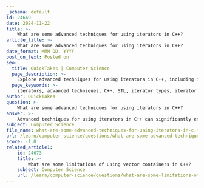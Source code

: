 ```yaml
---
_schema: default
id: 24669
date: 2024-11-22
title: >-
    What are some advanced techniques for using iterators in C++?
article_title: >-
    What are some advanced techniques for using iterators in C++?
date_format: MMM DD, YYYY
post_on_text: Posted on
seo:
  title: QuickTakes | Computer Science
  page_description: >-
    Explore advanced techniques for using iterators in C++, including iterator types, handling invalidation, leveraging standard algorithms, and creating custom iterators for enhanced performance and code readability.
  page_keywords: >-
    iterators, advanced techniques, C++, STL, iterator types, iterator invalidation, standard algorithms, nested iteration, custom iterators, iterator adaptors, const iterators, performance, readability, maintainability
author: QuickTakes
question: >-
    What are some advanced techniques for using iterators in C++?
answer: >-
    Advanced techniques for using iterators in C++ can significantly enhance the efficiency and readability of your code when working with the Standard Template Library (STL). Here are some key techniques:\n\n1. **Iterator Types**: Choose the appropriate type of iterator based on your needs. C++ provides several iterator types, including:\n   - **Input Iterators**: Allow reading data in a single pass.\n   - **Output Iterators**: Allow writing data in a single pass.\n   - **Forward Iterators**: Allow reading and writing, but only in one direction.\n   - **Bidirectional Iterators**: Allow movement in both directions.\n   - **Random Access Iterators**: Allow direct access to any element in constant time, similar to pointers.\n\n   Using the correct iterator type can optimize performance and ensure that your code is semantically correct.\n\n2. **Iterator Invalidation Handling**: When modifying containers, iterators can become invalidated. To handle this gracefully:\n   - Store iterators in temporary variables before performing operations that might invalidate them.\n   - Use index-based access when possible, especially with containers like `std::vector`.\n   - Employ the **erase-remove idiom** to safely remove elements from a container while iterating.\n\n3. **Using Standard Algorithms**: Leverage STL algorithms that accept iterators as parameters. This allows you to write more generic and reusable code. For example, you can use `std::find`, `std::sort`, and `std::copy` with iterators to manipulate container elements without needing to know the underlying container type.\n\n4. **Nested Iteration**: To iterate over all pairs of elements in a container, you can use nested iterators. For example, to print all pairs in a `std::vector`, you can do the following:\n   ```cpp\n   std::vector<int> A = {1, 2, 3, 4};\n   for (auto it1 = A.begin(); it1 != A.end(); ++it1) {\n       for (auto it2 = it1 + 1; it2 != A.end(); ++it2) {\n           std::cout << *it1 << ", " << *it2 << std::endl;\n       }\n   }\n   ```\n\n5. **Custom Iterators**: If you need specialized behavior, you can create your own iterator classes. By inheriting from standard iterator base classes (like `std::iterator`), you can define custom iterators that fit your specific container implementations.\n\n6. **Iterator Adapters**: Use iterator adaptors from the `<iterator>` header, such as `std::back_inserter`, `std::front_inserter`, and `std::inserter`, to adapt existing iterators for different use cases. This can simplify code when inserting elements into containers.\n\n7. **Const Iterators**: Use `const_iterator` when you want to ensure that the elements being accessed are not modified. This is particularly useful for maintaining const-correctness in your code.\n\nBy applying these advanced techniques, you can maximize the benefits of the STL, leading to improved code readability, performance, and maintainability. Understanding the characteristics of different containers and their iterators is crucial for effective STL usage.
subject: Computer Science
file_name: what-are-some-advanced-techniques-for-using-iterators-in-c.md
url: /learn/computer-science/questions/what-are-some-advanced-techniques-for-using-iterators-in-c
score: -1.0
related_article1:
    id: 24673
    title: >-
        What are some limitations of using vector containers in C++?
    subject: Computer Science
    url: /learn/computer-science/questions/what-are-some-limitations-of-using-vector-containers-in-c
---
```


&nbsp;